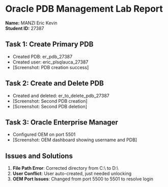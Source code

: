# Oracle PDB Management Lab Report
**Name:** MANZI Eric Kevin  
**Student ID:** 27387

## Task 1: Create Primary PDB
- Created PDB: er_pdb_27387
- Created user: eric_plsqlauca_27387
- [Screenshot: PDB creation success]

## Task 2: Create and Delete PDB  
- Created and deleted: er_to_delete_pdb_27387
- [Screenshot: Second PDB creation]
- [Screenshot: Second PDB deletion]

## Task 3: Oracle Enterprise Manager
- Configured OEM on port 5501
- [Screenshot: OEM dashboard showing username and PDB]

## Issues and Solutions
1. **File Path Error**: Corrected directory from C:\ to D:\
2. **User Conflict**: User auto-created, just needed unlocking
3. **OEM Port Issues**: Changed from port 5500 to 5501 to resolve login
